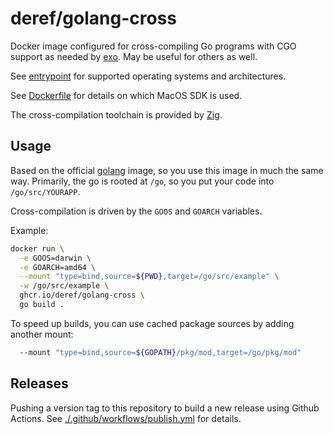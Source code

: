 # deref/golang-cross

Docker image configured for cross-compiling Go programs with CGO support as
needed by [exo](https://github.com/deref/exo). May be useful for others as
well.

See [entrypoint](./bin/entrypoint) for supported operating systems and
architectures.

See [Dockerfile](./Dockerfile) for details on which MacOS SDK is used.

The cross-compilation toolchain is provided by [Zig](https://ziglang.org/).

## Usage

Based on the official [golang](https://hub.docker.com/_/golang) image, so you
use this image in much the same way. Primarily, the go is rooted at
`/go`, so you put your code into `/go/src/YOURAPP`.

Cross-compilation is driven by the `GOOS` and `GOARCH` variables.

Example:

```bash
docker run \
  -e GOOS=darwin \
  -e GOARCH=amd64 \
  --mount "type=bind,source=${PWD},target=/go/src/example" \
  -w /go/src/example \
  ghcr.io/deref/golang-cross \
  go build .
```

To speed up builds, you can use cached package sources by adding another mount:

```bash
  --mount "type=bind,source=${GOPATH}/pkg/mod,target=/go/pkg/mod"
```

## Releases

Pushing a version tag to this repository to build a new release using Github
Actions. See [./.github/workflows/publish.yml](./.github/workflows/publish.yml)
for details.
